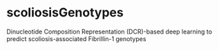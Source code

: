 # scoliosisGenotypes
Dinucleotide Composition Representation (DCR)-based deep learning to predict scoliosis-associated Fibrillin-1 genotypes
